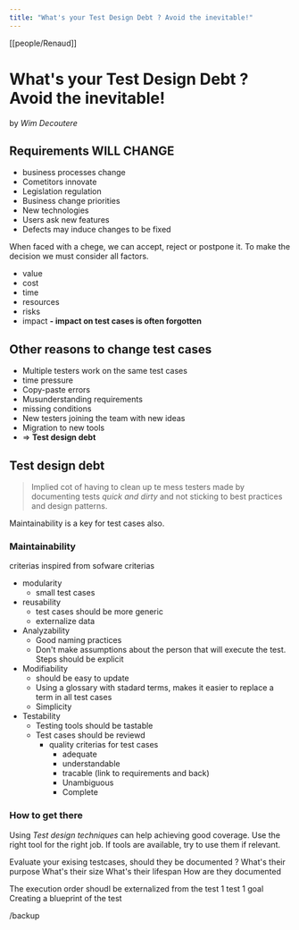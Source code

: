 ```yaml
---
title: "What's your Test Design Debt ? Avoid the inevitable!"
---
```


[[people/Renaud]]
# What's your Test Design Debt ? Avoid the inevitable!
by _Wim Decoutere_

## **Requirements WILL CHANGE**
- business processes change
- Cometitors innovate
- Legislation regulation
- Business change priorities
- New technologies
- Users ask new features
- Defects may induce changes to be fixed

When faced with a chege, we can accept, reject or postpone it. To make the decision we must consider all factors.
- value
- cost
- time
- resources
- risks
- impact
	**- impact on test cases is often forgotten**

## Other reasons to change test cases

- Multiple testers work on the same test cases
- time pressure
- Copy-paste errors
- Musunderstanding requirements
- missing conditions
- New testers joining the team with new ideas
- Migration to new tools
- => **Test design debt**

## Test design debt
>Implied cot of having to clean up te mess testers made by documenting tests _quick and dirty_ and not sticking to best practices and design patterns.

Maintainability is a key for test cases also.

### Maintainability
criterias inspired from sofware criterias
- modularity
	- small test cases
- reusability
	- test cases should be more generic
	- externalize data
- Analyzability
	- Good naming practices
	- Don't make assumptions about the person that will execute the test. Steps should be explicit
- Modifiability
	- should be easy to update
	- Using a glossary with stadard terms, makes it easier to replace a term in all test cases
	- Simplicity
- Testability
	- Testing tools should be tastable
	- Test cases should be reviewd
		- quality criterias for test cases
			- adequate
			- understandable
			- tracable (link to requirements and back)
			- Unambiguous
			- Complete

### How to get there
Using _Test design techniques_ can help achieving good coverage.
Use the right tool for the right job. If tools are available, try to use them if relevant.

Evaluate your exising testcases, should they be documented ?
	What's their purpose
	What's their size
	What's their lifespan 
	How are they documented

The execution order shoudl be externalized from the test
1 test 1 goal
Creating a blueprint of the test

/backup